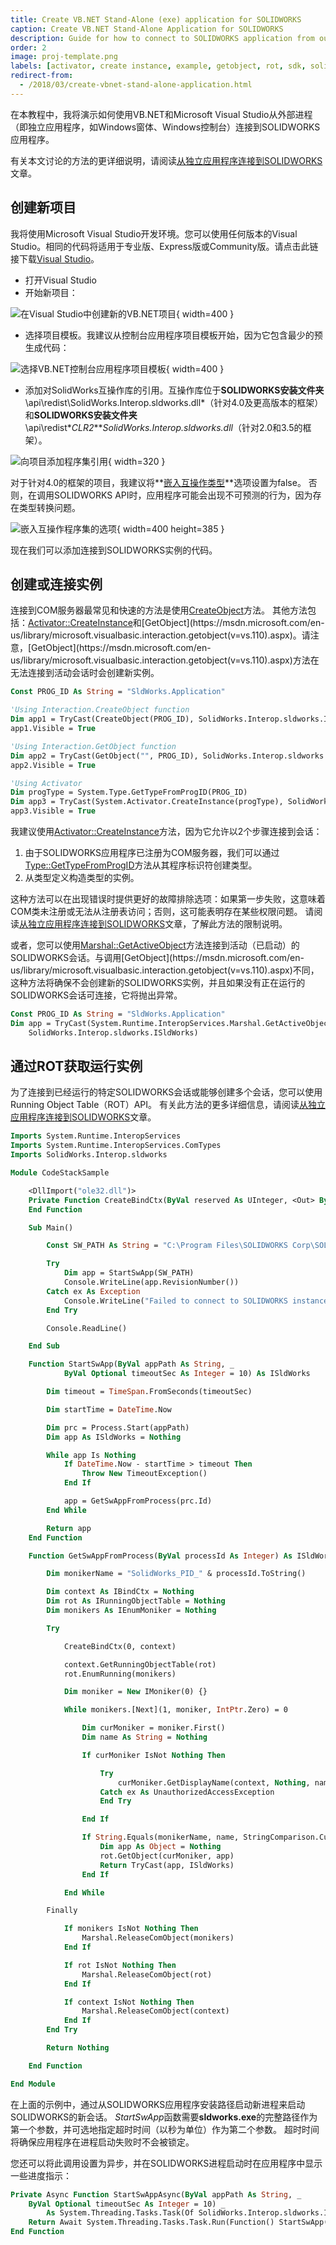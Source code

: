 ```yaml
---
title: Create VB.NET Stand-Alone (exe) application for SOLIDWORKS
caption: Create VB.NET Stand-Alone Application for SOLIDWORKS
description: Guide for how to connect to SOLIDWORKS application from out-of-process (a.k.a Stand-Alone) application (e.g. Windows Forms, Windows Console) using VB.NET and Microsoft Visual Studio
order: 2
image: proj-template.png
labels: [activator, create instance, example, getobject, rot, sdk, solidworks api, vb.net]
redirect-from:
  - /2018/03/create-vbnet-stand-alone-application.html
---
```

在本教程中，我将演示如何使用VB.NET和Microsoft Visual Studio从外部进程（即独立应用程序，如Windows窗体、Windows控制台）连接到SOLIDWORKS应用程序。

有关本文讨论的方法的更详细说明，请阅读[从独立应用程序连接到SOLIDWORKS](/solidworks-api/getting-started/stand-alone/)文章。

## 创建新项目

我将使用Microsoft Visual Studio开发环境。您可以使用任何版本的Visual Studio。相同的代码将适用于专业版、Express版或Community版。请点击此链接下载[Visual Studio](https://www.visualstudio.com/vs/community/)。

* 打开Visual Studio
* 开始新项目：

![在Visual Studio中创建新的VB.NET项目](new-project.png){ width=400 }

* 选择项目模板。我建议从控制台应用程序项目模板开始，因为它包含最少的预生成代码：

![选择VB.NET控制台应用程序项目模板](proj-template.png){ width=400 }

* 添加对SolidWorks互操作库的引用。互操作库位于**SOLIDWORKS安装文件夹**\api\redist\SolidWorks.Interop.sldworks.dll*（针对4.0及更高版本的框架）和**SOLIDWORKS安装文件夹**\api\redist\**CLR2**\**SolidWorks.Interop.sldworks.dll*（针对2.0和3.5的框架）。

![向项目添加程序集引用](add-ref.png){ width=320 }

对于针对4.0的框架的项目，我建议将**[嵌入互操作类型](https://docs.microsoft.com/en-us/dotnet/framework/interop/type-equivalence-and-embedded-interop-types)**选项设置为false。
否则，在调用SOLIDWORKS API时，应用程序可能会出现不可预测的行为，因为存在类型转换问题。

![嵌入互操作程序集的选项](embed-interops.png){ width=400 height=385 }

现在我们可以添加连接到SOLIDWORKS实例的代码。

## 创建或连接实例

连接到COM服务器最常见和快速的方法是使用[CreateObject](https://msdn.microsoft.com/en-us/library/microsoft.visualbasic.interaction.createobject(v=vs.110).aspx)方法。
其他方法包括：[Activator::CreateInstance](https://msdn.microsoft.com/en-us/library/system.activator.createinstance(v=vs.110).aspx)和[GetObject](https://msdn.microsoft.com/en-us/library/microsoft.visualbasic.interaction.getobject(v=vs.110).aspx)。请注意，[GetObject](https://msdn.microsoft.com/en-us/library/microsoft.visualbasic.interaction.getobject(v=vs.110).aspx)方法在无法连接到活动会话时会创建新实例。

~~~ vb
Const PROG_ID As String = "SldWorks.Application"

'Using Interaction.CreateObject function
Dim app1 = TryCast(CreateObject(PROG_ID), SolidWorks.Interop.sldworks.ISldWorks)
app1.Visible = True

'Using Interaction.GetObject function
Dim app2 = TryCast(GetObject("", PROG_ID), SolidWorks.Interop.sldworks.ISldWorks)
app2.Visible = True

'Using Activator
Dim progType = System.Type.GetTypeFromProgID(PROG_ID)
Dim app3 = TryCast(System.Activator.CreateInstance(progType), SolidWorks.Interop.sldworks.ISldWorks)
app3.Visible = True

~~~



我建议使用[Activator::CreateInstance](https://msdn.microsoft.com/en-us/library/system.activator.createinstance(v=vs.110).aspx)方法，因为它允许以2个步骤连接到会话：

1. 由于SOLIDWORKS应用程序已注册为COM服务器，我们可以通过[Type::GetTypeFromProgID](https://msdn.microsoft.com/en-us/library/system.type.gettypefromprogid(v=vs.110).aspx)方法从其程序标识符创建类型。
2. 从类型定义构造类型的实例。

这种方法可以在出现错误时提供更好的故障排除选项：如果第一步失败，这意味着COM类未注册或无法从注册表访问；否则，这可能表明存在某些权限问题。
请阅读[从独立应用程序连接到SOLIDWORKS](/solidworks-api/getting-started/stand-alone#method-a---activator-and-progid)文章，了解此方法的限制说明。

或者，您可以使用[Marshal::GetActiveObject](https://msdn.microsoft.com/en-us/library/system.runtime.interopservices.marshal.getactiveobject(v=vs.110).aspx)方法连接到活动（已启动）的SOLIDWORKS会话。与调用[GetObject](https://msdn.microsoft.com/en-us/library/microsoft.visualbasic.interaction.getobject(v=vs.110).aspx)不同，这种方法将确保不会创建新的SOLIDWORKS实例，并且如果没有正在运行的SOLIDWORKS会话可连接，它将抛出异常。

~~~ vb
Const PROG_ID As String = "SldWorks.Application"
Dim app = TryCast(System.Runtime.InteropServices.Marshal.GetActiveObject(PROG_ID),
	SolidWorks.Interop.sldworks.ISldWorks)
~~~



## 通过ROT获取运行实例

为了连接到已经运行的特定SOLIDWORKS会话或能够创建多个会话，您可以使用Running Object Table（ROT）API。
有关此方法的更多详细信息，请阅读[从独立应用程序连接到SOLIDWORKS](/solidworks-api/getting-started/stand-alone#method-b---running-object-table-rot)文章。

~~~ vb
Imports System.Runtime.InteropServices
Imports System.Runtime.InteropServices.ComTypes
Imports SolidWorks.Interop.sldworks

Module CodeStackSample

    <DllImport("ole32.dll")>
    Private Function CreateBindCtx(ByVal reserved As UInteger, <Out> ByRef ppbc As IBindCtx) As Integer
    End Function

    Sub Main()

        Const SW_PATH As String = "C:\Program Files\SOLIDWORKS Corp\SOLIDWORKS\SLDWORKS.exe"

        Try
            Dim app = StartSwApp(SW_PATH)
            Console.WriteLine(app.RevisionNumber())
        Catch ex As Exception
            Console.WriteLine("Failed to connect to SOLIDWORKS instance: " & ex.Message)
        End Try

        Console.ReadLine()

    End Sub

    Function StartSwApp(ByVal appPath As String, _
            ByVal Optional timeoutSec As Integer = 10) As ISldWorks

        Dim timeout = TimeSpan.FromSeconds(timeoutSec)

        Dim startTime = DateTime.Now

        Dim prc = Process.Start(appPath)
        Dim app As ISldWorks = Nothing

        While app Is Nothing
            If DateTime.Now - startTime > timeout Then
                Throw New TimeoutException()
            End If

            app = GetSwAppFromProcess(prc.Id)
        End While

        Return app
    End Function

    Function GetSwAppFromProcess(ByVal processId As Integer) As ISldWorks

        Dim monikerName = "SolidWorks_PID_" & processId.ToString()

        Dim context As IBindCtx = Nothing
        Dim rot As IRunningObjectTable = Nothing
        Dim monikers As IEnumMoniker = Nothing

        Try

            CreateBindCtx(0, context)

            context.GetRunningObjectTable(rot)
            rot.EnumRunning(monikers)

            Dim moniker = New IMoniker(0) {}

            While monikers.[Next](1, moniker, IntPtr.Zero) = 0

                Dim curMoniker = moniker.First()
                Dim name As String = Nothing

                If curMoniker IsNot Nothing Then

                    Try
                        curMoniker.GetDisplayName(context, Nothing, name)
                    Catch ex As UnauthorizedAccessException
                    End Try

                End If

                If String.Equals(monikerName, name, StringComparison.CurrentCultureIgnoreCase) Then
                    Dim app As Object = Nothing
                    rot.GetObject(curMoniker, app)
                    Return TryCast(app, ISldWorks)
                End If

            End While

        Finally

            If monikers IsNot Nothing Then
                Marshal.ReleaseComObject(monikers)
            End If

            If rot IsNot Nothing Then
                Marshal.ReleaseComObject(rot)
            End If

            If context IsNot Nothing Then
                Marshal.ReleaseComObject(context)
            End If
        End Try

        Return Nothing

    End Function

End Module

~~~



在上面的示例中，通过从SOLIDWORKS应用程序安装路径启动新进程来启动SOLIDWORKS的新会话。
*StartSwApp*函数需要**sldworks.exe**的完整路径作为第一个参数，并可选地指定超时时间（以秒为单位）作为第二个参数。
超时时间将确保应用程序在进程启动失败时不会被锁定。

您还可以将此调用设置为异步，并在SOLIDWORKS进程启动时在应用程序中显示一些进度指示：

~~~ vb
Private Async Function StartSwAppAsync(ByVal appPath As String, _
    ByVal Optional timeoutSec As Integer = 10) _
        As System.Threading.Tasks.Task(Of SolidWorks.Interop.sldworks.ISldWorks)
    Return Await System.Threading.Tasks.Task.Run(Function() StartSwApp(appPath, timeoutSec))
End Function

~~~

